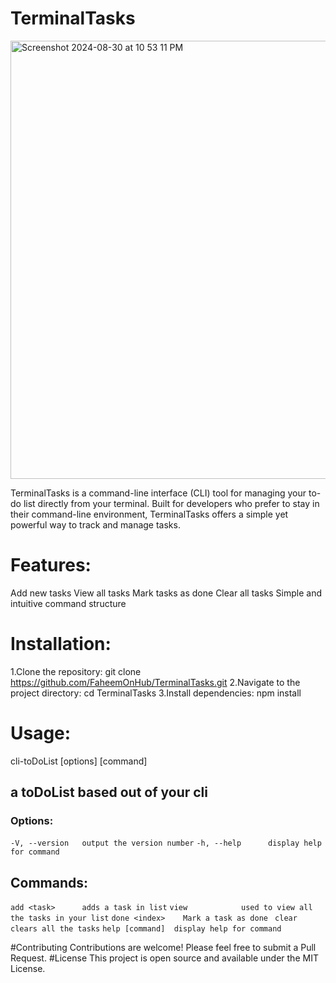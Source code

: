 # TerminalTasks
<img width="701" alt="Screenshot 2024-08-30 at 10 53 11 PM" src="https://github.com/user-attachments/assets/1d1bd01f-5fbb-405b-88f8-ec1357c6b073">

TerminalTasks is a command-line interface (CLI) tool for managing your to-do list directly from your terminal. Built for developers who prefer to stay in their command-line environment, TerminalTasks offers a simple yet powerful way to track and manage tasks.

# Features:
Add new tasks
View all tasks
Mark tasks as done
Clear all tasks
Simple and intuitive command structure

# Installation:
1.Clone the repository:
git clone https://github.com/FaheemOnHub/TerminalTasks.git
2.Navigate to the project directory:
cd TerminalTasks
3.Install dependencies:
npm install

# Usage:
cli-toDoList [options] [command]

## a toDoList based out of your cli

### Options:
  `-V, --version   output the version number`
  `-h, --help      display help for command`

## Commands:
  `add <task>      adds a task in list`
  `view            used to view all the tasks in your list`
  `done <index>    Mark a task as done`
 ` clear           clears all the tasks`
  `help [command]  display help for command`


#Contributing
Contributions are welcome! Please feel free to submit a Pull Request.
#License
This project is open source and available under the MIT License.
